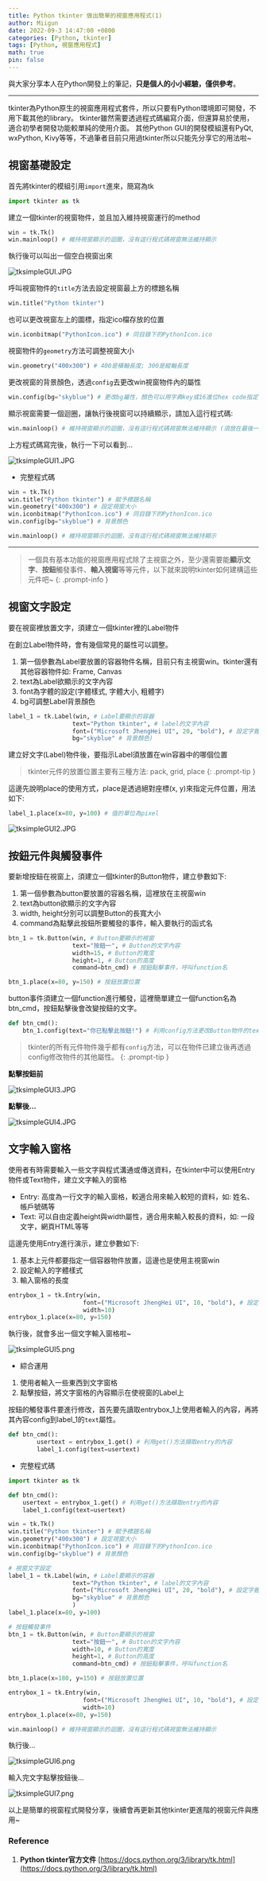 ```yaml
---
title: Python tkinter 做出簡單的視窗應用程式(1)
author: Miigun
date: 2022-09-3 14:47:00 +0800
categories: [Python, tkinter]
tags: [Python, 視窗應用程式]
math: true
pin: false
---
```


與大家分享本人在Python開發上的筆記，**只是個人的小小經驗，僅供參考**。

---

tkinter為Python原生的視窗應用程式套件，所以只要有Python環境即可開發，不用下載其他的library。 tkinter雖然需要透過程式碼編寫介面，但還算易於使用，適合初學者開發功能較單純的使用介面。 其他Python GUI的開發模組還有PyQt, wxPython, Kivy等等，不過筆者目前只用過tkinter所以只能先分享它的用法啦~

## 視窗基礎設定

首先將tkinter的模組引用`import`進來，簡寫為tk

```python
import tkinter as tk
```

建立一個tkinter的視窗物件，並且加入維持視窗運行的method

```python
win = tk.Tk()
win.mainloop() # 維持視窗顯示的迴圈，沒有這行程式碼視窗無法維持顯示
```

執行後可以叫出一個空白視窗出來

![tksimpleGUI.JPG](/assets/img/postpictures/tkinter/tksimpleGUI.jpg)

呼叫視窗物件的`title`方法去設定視窗最上方的標題名稱

```python
win.title("Python tkinter")
```

也可以更改視窗左上的圖標，指定ico檔存放的位置

```python
win.iconbitmap("PythonIcon.ico") # 同目錄下的PythonIcon.ico
```

視窗物件的`geometry`方法可調整視窗大小

```python
win.geometry("400x300") # 400是橫軸長度; 300是縱軸長度
```

更改視窗的背景顏色，透過`config`去更改win視窗物件內的屬性

```python
win.config(bg="skyblue") # 更改bg屬性，顏色可以用字典key或16進位hex code指定
```

顯示視窗需要一個迴圈，讓執行後視窗可以持續顯示，請加入這行程式碼: 

```python
win.mainloop() # 維持視窗顯示的迴圈，沒有這行程式碼視窗無法維持顯示 (須放在最後一行)
```

上方程式碼寫完後，執行一下可以看到…

![tksimpleGUI1.JPG](/assets/img/postpictures/tkinter/tksimpleGUI1.jpg)

- 完整程式碼

```python
win = tk.Tk() 
win.title("Python tkinter") # 賦予標題名稱
win.geometry("400x300") # 設定視窗大小 
win.iconbitmap("PythonIcon.ico") # 同目錄下的PythonIcon.ico
win.config(bg="skyblue") # 背景顏色

win.mainloop() # 維持視窗顯示的迴圈，沒有這行程式碼視窗無法維持顯示
```

---

>一個具有基本功能的視窗應用程式除了主視窗之外，至少還需要能**顯示文字**、**按鈕**觸發事件、**輸入視窗**等等元件，以下就來說明tkinter如何建構這些元件吧~
{: .prompt-info }

## 視窗文字設定

要在視窗裡放置文字，須建立一個tkinter裡的Label物件

在創立Label物件時，會有幾個常見的屬性可以調整。

1. 第一個參數為Label要放置的容器物件名稱，目前只有主視窗win。tkinter還有其他容器物件如: Frame, Canvas
2. text為Label欲顯示的文字內容
3. font為字體的設定(字體樣式, 字體大小, 粗體字)
4. bg可調整Label背景顏色

```python
label_1 = tk.Label(win, # Label要顯示的容器
                  text="Python tkinter", # label的文字內容
                  font=("Microsoft JhengHei UI", 20, "bold"), # 設定字體樣式
                  bg="skyblue" # 背景顏色)
```

建立好文字(Label)物件後，要指示Label須放置在win容器中的哪個位置

> tkinter元件的放置位置主要有三種方法: pack, grid, place
{: .prompt-tip }

這邊先說明place的使用方式，place是透過絕對座標(x, y)來指定元件位置，用法如下:

```python
label_1.place(x=80, y=100) # 值的單位為pixel
```

![tksimpleGUI2.JPG](/assets/img/postpictures/tkinter/tksimpleGUI2.jpg)

## 按鈕元件與觸發事件

要新增按鈕在視窗上，須建立一個tkinter的Button物件，建立參數如下: 

1. 第一個參數為button要放置的容器名稱，這裡放在主視窗win
2. text為button欲顯示的文字內容
3. width, height分別可以調整Button的長寬大小
4. command為點擊此按鈕所要觸發的事件，輸入要執行的函式名

```python
btn_1 = tk.Button(win, # Button要顯示的視窗
                  text="按鈕一", # Button的文字內容
                  width=15, # Button的寬度
                  height=1, # Button的高度
                  command=btn_cmd) # 按鈕點擊事件，呼叫function名

btn_1.place(x=80, y=150) # 按鈕放置位置
```

button事件須建立一個function進行觸發，這裡簡單建立一個function名為btn_cmd，按鈕點擊後會改變按鈕的文字。

```python
def btn_cmd():
    btn_1.config(text="你已點擊此按鈕!") # 利用config方法更改Button物件的text屬性
```

> tkinter的所有元件物件幾乎都有`config`方法，可以在物件已建立後再透過config修改物件的其他屬性。
{: .prompt-tip }

**點擊按鈕前**

![tksimpleGUI3.JPG](/assets/img/postpictures/tkinter/tksimpleGUI3.jpg)

**點擊後…**

![tksimpleGUI4.JPG](/assets/img/postpictures/tkinter/tksimpleGUI4.jpg)

## 文字輸入窗格

使用者有時需要輸入一些文字與程式溝通或傳送資料，在tkinter中可以使用Entry物件或Text物件，建立文字輸入的窗格

- Entry: 高度為一行文字的輸入窗格，較適合用來輸入較短的資料，如: 姓名、帳戶號碼等
- Text: 可以自由定義height與width屬性，適合用來輸入較長的資料，如: 一段文字，網頁HTML等等

這邊先使用Entry進行演示，建立參數如下:

1. 基本上元件都要指定一個容器物件放置，這邊也是使用主視窗win
2. 設定輸入的字體樣式
3. 輸入窗格的長度

```python
entrybox_1 = tk.Entry(win,
                     font=("Microsoft JhengHei UI", 10, "bold"), # 設定字體樣式
                     width=10)
entrybox_1.place(x=80, y=150)
```

執行後，就會多出一個文字輸入窗格啦~

![tksimpleGUI5.png](/assets/img/postpictures/tkinter/tksimpleGUI5.png)

- 綜合運用
1. 使用者輸入一些東西到文字窗格
2. 點擊按鈕，將文字窗格的內容顯示在使視窗的Label上

按鈕的觸發事件要進行修改，首先要先讀取entrybox_1上使用者輸入的內容，再將其內容config到label_1的`text`屬性。

```python
def btn_cmd():
		usertext = entrybox_1.get() # 利用get()方法擷取entry的內容
		label_1.config(text=usertext)
```
- 完整程式碼

```python
import tkinter as tk

def btn_cmd():
    usertext = entrybox_1.get() # 利用get()方法擷取entry的內容
    label_1.config(text=usertext)

win = tk.Tk() 
win.title("Python tkinter") # 賦予標題名稱
win.geometry("400x300") # 設定視窗大小 
win.iconbitmap("PythonIcon.ico") # 同目錄下的PythonIcon.ico
win.config(bg="skyblue") # 背景顏色

# 視窗文字設定
label_1 = tk.Label(win, # Label要顯示的容器
                  text="Python tkinter", # label的文字內容
                  font=("Microsoft JhengHei UI", 20, "bold"), # 設定字體樣式
                  bg="skyblue" # 背景顏色
                  )
label_1.place(x=80, y=100)

# 按鈕觸發事件
btn_1 = tk.Button(win, # Button要顯示的視窗
                  text="按鈕一", # Button的文字內容
                  width=10, # Button的寬度
                  height=1, # Button的高度
                  command=btn_cmd) # 按鈕點擊事件，呼叫function名

btn_1.place(x=180, y=150) # 按鈕放置位置

entrybox_1 = tk.Entry(win,
                     font=("Microsoft JhengHei UI", 10, "bold"), # 設定字體樣式
                     width=10)
entrybox_1.place(x=80, y=150)

win.mainloop() # 維持視窗顯示的迴圈，沒有這行程式碼視窗無法維持顯示
```


執行後…

![tksimpleGUI6.png](/assets/img/postpictures/tkinter/tksimpleGUI6.png)

輸入完文字點擊按鈕後…

![tksimpleGUI7.png](/assets/img/postpictures/tkinter/tksimpleGUI7.png)

以上是簡單的視窗程式開發分享，後續會再更新其他tkinter更進階的視窗元件與應用~

### Reference

1. **Python tkinter官方文件** [https://docs.python.org/3/library/tk.html](https://docs.python.org/3/library/tk.html)